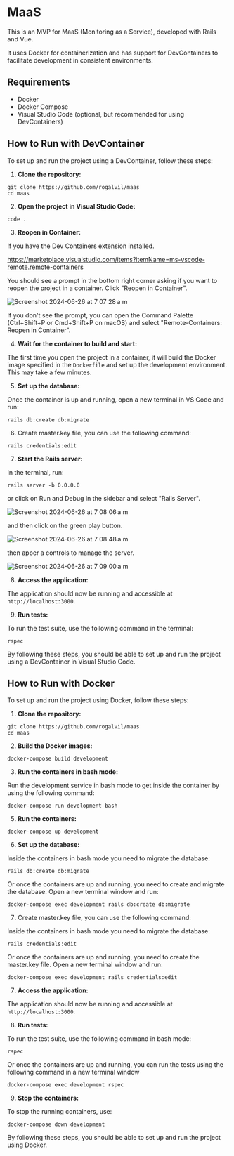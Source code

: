# MaaS

This is an MVP for MaaS (Monitoring as a Service), developed with Rails and Vue.

It uses Docker for containerization and has support for DevContainers to
facilitate development in consistent environments.

## Requirements

- Docker
- Docker Compose
- Visual Studio Code (optional, but recommended for using DevContainers)

## How to Run with DevContainer

To set up and run the project using a DevContainer, follow these steps:

1. **Clone the repository:**

```
git clone https://github.com/rogalvil/maas
cd maas
```

2. **Open the project in Visual Studio Code:**

```
code .
```

3. **Reopen in Container:**

If you have the Dev Containers extension installed.

https://marketplace.visualstudio.com/items?itemName=ms-vscode-remote.remote-containers

You should see a prompt in the bottom right corner asking if you want to reopen the project in a container. Click "Reopen in Container".

![Screenshot 2024-06-26 at 7 07 28 a m](https://github.com/rogalvil/tgc/assets/695923/666428ad-6cda-44a2-8650-da9e0b3659dd)

If you don't see the prompt, you can open the Command Palette (Ctrl+Shift+P or Cmd+Shift+P on macOS) and select "Remote-Containers: Reopen in Container".

4. **Wait for the container to build and start:**

The first time you open the project in a container, it will build the Docker image specified in the `Dockerfile` and set up the development environment. This may take a few minutes.

5. **Set up the database:**

Once the container is up and running, open a new terminal in VS Code and run:

```
rails db:create db:migrate
```

6. Create master.key file, you can use the following command:

```
rails credentials:edit
```

7. **Start the Rails server:**

In the terminal, run:

```
rails server -b 0.0.0.0
```

or click on Run and Debug in the sidebar and select "Rails Server".

![Screenshot 2024-06-26 at 7 08 06 a m](https://github.com/rogalvil/tgc/assets/695923/aea7dd1e-66bd-4873-8d95-22d65ec2edae)

and then click on the green play button.

![Screenshot 2024-06-26 at 7 08 48 a m](https://github.com/rogalvil/tgc/assets/695923/6811ac40-e241-4d66-a365-cdc85a09b0bd)

then apper a controls to manage the server.

![Screenshot 2024-06-26 at 7 09 00 a m](https://github.com/rogalvil/tgc/assets/695923/cca2d9f6-b6ee-49c4-8564-fba1564228ef)

8. **Access the application:**

The application should now be running and accessible at `http://localhost:3000`.

9. **Run tests:**

To run the test suite, use the following command in the terminal:

```
rspec
```

By following these steps, you should be able to set up and run the project using a DevContainer in Visual Studio Code.

## How to Run with Docker

To set up and run the project using Docker, follow these steps:

1. **Clone the repository:**

```
git clone https://github.com/rogalvil/maas
cd maas
```

2. **Build the Docker images:**

```
docker-compose build development
```

3. **Run the containers in bash mode:**

Run the development service in bash mode to get inside the container by using
the following command:

```
docker-compose run development bash
```

5. **Run the containers:**

```
docker-compose up development
```

6. **Set up the database:**

Inside the containers in bash mode you need to migrate the database:

```
rails db:create db:migrate
```

Or once the containers are up and running, you need to create and migrate the database. Open a new terminal window and run:

```
docker-compose exec development rails db:create db:migrate
```

7. Create master.key file, you can use the following command:

Inside the containers in bash mode you need to migrate the database:

```
rails credentials:edit
```

Or once the containers are up and running, you need to create the master.key file. Open a new terminal window and run:

```
docker-compose exec development rails credentials:edit
```

7. **Access the application:**

The application should now be running and accessible at `http://localhost:3000`.

8. **Run tests:**

To run the test suite, use the following command in bash mode:

```
rspec
```

Or once the containers are up and running, you can run the tests using the following command in a new terminal window

```
docker-compose exec development rspec
```

9. **Stop the containers:**

To stop the running containers, use:

```
docker-compose down development
```

By following these steps, you should be able to set up and run the project using Docker.
